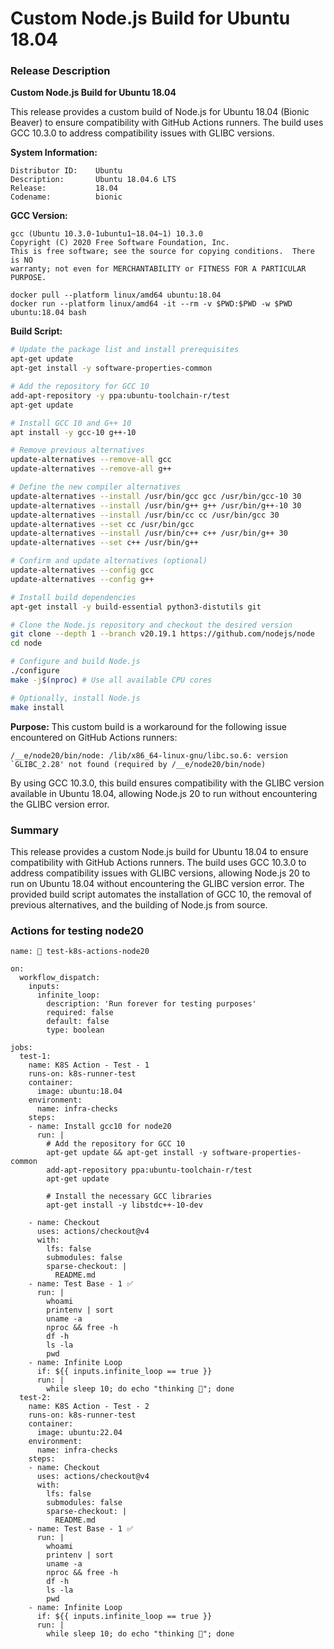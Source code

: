 # Custom Node.js Build for Ubuntu 18.04

### Release Description

**Custom Node.js Build for Ubuntu 18.04**

This release provides a custom build of Node.js for Ubuntu 18.04 (Bionic Beaver) to ensure compatibility with GitHub Actions runners. The build uses GCC 10.3.0 to address compatibility issues with GLIBC versions.

**System Information:**
```
Distributor ID:    Ubuntu
Description:       Ubuntu 18.04.6 LTS
Release:           18.04
Codename:          bionic
```

**GCC Version:**
```
gcc (Ubuntu 10.3.0-1ubuntu1~18.04~1) 10.3.0
Copyright (C) 2020 Free Software Foundation, Inc.
This is free software; see the source for copying conditions.  There is NO
warranty; not even for MERCHANTABILITY or FITNESS FOR A PARTICULAR PURPOSE.
```


```
docker pull --platform linux/amd64 ubuntu:18.04
docker run --platform linux/amd64 -it --rm -v $PWD:$PWD -w $PWD ubuntu:18.04 bash
```

**Build Script:**
```bash
# Update the package list and install prerequisites
apt-get update
apt-get install -y software-properties-common

# Add the repository for GCC 10
add-apt-repository -y ppa:ubuntu-toolchain-r/test
apt-get update

# Install GCC 10 and G++ 10
apt install -y gcc-10 g++-10

# Remove previous alternatives
update-alternatives --remove-all gcc
update-alternatives --remove-all g++

# Define the new compiler alternatives
update-alternatives --install /usr/bin/gcc gcc /usr/bin/gcc-10 30
update-alternatives --install /usr/bin/g++ g++ /usr/bin/g++-10 30
update-alternatives --install /usr/bin/cc cc /usr/bin/gcc 30
update-alternatives --set cc /usr/bin/gcc
update-alternatives --install /usr/bin/c++ c++ /usr/bin/g++ 30
update-alternatives --set c++ /usr/bin/g++

# Confirm and update alternatives (optional)
update-alternatives --config gcc
update-alternatives --config g++

# Install build dependencies
apt-get install -y build-essential python3-distutils git

# Clone the Node.js repository and checkout the desired version
git clone --depth 1 --branch v20.19.1 https://github.com/nodejs/node
cd node

# Configure and build Node.js
./configure
make -j$(nproc) # Use all available CPU cores

# Optionally, install Node.js
make install
```

**Purpose:**
This custom build is a workaround for the following issue encountered on GitHub Actions runners:
```
/__e/node20/bin/node: /lib/x86_64-linux-gnu/libc.so.6: version `GLIBC_2.28' not found (required by /__e/node20/bin/node)
```
By using GCC 10.3.0, this build ensures compatibility with the GLIBC version available in Ubuntu 18.04, allowing Node.js 20 to run without encountering the GLIBC version error.

### Summary

This release provides a custom Node.js build for Ubuntu 18.04 to ensure compatibility with GitHub Actions runners. The build uses GCC 10.3.0 to address compatibility issues with GLIBC versions, allowing Node.js 20 to run on Ubuntu 18.04 without encountering the GLIBC version error. The provided build script automates the installation of GCC 10, the removal of previous alternatives, and the building of Node.js from source.


### Actions for testing node20

```
name: 👾 test-k8s-actions-node20

on:
  workflow_dispatch:
    inputs:
      infinite_loop:
        description: 'Run forever for testing purposes'
        required: false
        default: false
        type: boolean

jobs:
  test-1:
    name: K8S Action - Test - 1
    runs-on: k8s-runner-test
    container:
      image: ubuntu:18.04
    environment:
      name: infra-checks
    steps:
    - name: Install gcc10 for node20
      run: |
        # Add the repository for GCC 10
        apt-get update && apt-get install -y software-properties-common
        add-apt-repository ppa:ubuntu-toolchain-r/test
        apt-get update

        # Install the necessary GCC libraries
        apt-get install -y libstdc++-10-dev

    - name: Checkout
      uses: actions/checkout@v4
      with:
        lfs: false
        submodules: false
        sparse-checkout: |
          README.md
    - name: Test Base - 1 ✅
      run: |
        whoami
        printenv | sort
        uname -a
        nproc && free -h
        df -h
        ls -la
        pwd
    - name: Infinite Loop
      if: ${{ inputs.infinite_loop == true }}
      run: |
        while sleep 10; do echo "thinking 🤔"; done
  test-2:
    name: K8S Action - Test - 2
    runs-on: k8s-runner-test
    container:
      image: ubuntu:22.04
    environment:
      name: infra-checks
    steps:
    - name: Checkout
      uses: actions/checkout@v4
      with:
        lfs: false
        submodules: false
        sparse-checkout: |
          README.md
    - name: Test Base - 1 ✅
      run: |
        whoami
        printenv | sort
        uname -a
        nproc && free -h
        df -h
        ls -la
        pwd
    - name: Infinite Loop
      if: ${{ inputs.infinite_loop == true }}
      run: |
        while sleep 10; do echo "thinking 🤔"; done
```
